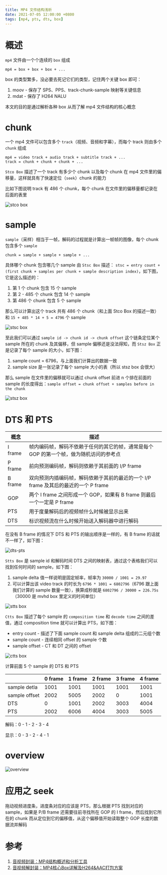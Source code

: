 ```yaml
---
title: MP4 文件结构浅析
date: 2021-07-05 12:00:00 +0800
tags: [mp4, pts, dts, box]
---
```


# 概述

`mp4` 文件由一个个连续的 `box` 组成

```
mp4 = box + box + box + ...
```

box 的类型繁多，没必要去死记它们的类型，记住两个关键 box 即可：

1. moov - 保存了 SPS、PPS、track-chunk-sample 映射等关键信息
2. mdat - 保存了 H264 NALU

本文的目的是通过解析各种 box 从而了解 mp4 文件结构的核心概念


# chunk

一个 mp4 文件可以包含多个 `track`（视频、音频和字幕），而每个 track 则由多个 `chunk` 组成

```
mp4 = video track + audio track + subtitle track + ...
track = chunk + chunk + chunk + ...
```

`Stco Box` 描述了一个 track 有多少个 chunk 以及每个 chunk 在 mp4 文件里的偏移量，这样就具有了快速定位（`seek`）chunk 的能力

比如下图说明 track 有 486 个 chunk，每个 chunk 在文件里的偏移量都记录在后面的表里

![stco box](../../../../2021-07-05-mp4-structure/stco.webp)

# sample

`sample`（采样）相当于一帧，解码的过程就是计算出一帧帧的图像，每个 chunk 包含多个 `sample`

```
chunk = sample + sample + sample + ...
```

具体哪个 chunk 包含哪几个 sample 由 `Stsc Box` 描述： `stsc = entry count + (first chunk + samples per chunk + sample description index)`，如下图，它是这么描述的：

1. 第 1 个 chunk 包含 15 个 sample
2. 第 2 - 485 个 chunk 包含 14 个 sample
3. 第 486 个 chunk 包含 5 个 sample

那么可以计算出这个 track 共有 486 个 chunk（和上面 Stco Box 的描述一致） 和 `15 + 485 * 14 + 5 = 4796` 个 sample

![stsc box](../../../../2021-07-05-mp4-structure/stsc.webp)

至此我们可以通过 `sample id -> chunk id -> chunk offset` 这个链条定位某个 sample 所在的 chunk 及其偏移，但 sample 偏移还是没法得知，而 `Stsz Box` 正是记录了每个 sample 的大小，如下图：

1. sample count = 6796，与上面我们计算出的数据一致
2. sample size 是一张记录了每个 sample 大小的表（所以 stsz box 会很大）

那么 sample 在文件里的偏移就可以通过 chunk offset 前进 n 个排在前面的 sample 的长度得出：`sample offset = chunk offset + samples before in the chunk`

![stsz box](../../../../2021-07-05-mp4-structure/stsz.webp)

# DTS 和 PTS

| 概念 | 描述 |
|------|------|
| I frame | 帧内编码帧，解码不依赖于任何的其它的帧，通常是每个 GOP 的第一个帧，做为随机访问的参考点 |
| P frame | 前向预测编码帧，解码则依赖于其前面的 I/P frame |
| B frame | 双向预测内插编码帧，解码依赖于其前的最近的一个 I/P frame 及其后的最近的一个 P frame |
| GOP     | 两个 I frame 之间形成一个 GOP，如果有 B frame 则最后一个一定是 P frame |
| PTS     | 用于度量解码后的视频帧什么时候被显示出来 |
| DTS     | 标识视频流在什么时候开始送入解码器中进行解码 |

在没有 B frame 的情况下 DTS 和 PTS 的输出顺序是一样的，有 B frame 的话就不一样了，如下图：

![dts-pts](../../../../2021-07-05-mp4-structure/dts-pts.jpg)

`Stts Box` 是 sample id 和解码时间 DTS 之间的映射表，通过这个表格我们可以找到任何时间的 sample，如下图：

1. sample delta 值一样说明是固定帧率，帧率为 `30000 / 1001 = 29.97`
2. 可以计算出该 video track 的时长为 `6796 * 1001 = 6802796`（6796 跟上面我们计算的 sample 数量一致），换算成秒就是 `6802796 / 30000 = 226.75s`（30000 是 mvhd box 里定义的时间单位）

![stts box](../../../../2021-07-05-mp4-structure/stts.webp)

`Ctts Box` 描述了每个 sample 的 `composition time` 和 `decode time` 之间的差值，通过 composition time 就可以计算出 PTS，如下图：

* entry count   - 描述了下面 sample count 和 sample delta 组成的二元组个数
* sample count  - 连续相同 offset 的 sample 个数
* sample offset - CT 和 DT 之间的 offset

![ctts box](../../../../2021-07-05-mp4-structure/ctts.webp)

计算前面 5 个 sample 的 DTS 和 PTS

|  | 0 frame | 1 frame | 2 frame | 3 frame | 4 frame |
|--|---------|---------|---------|---------|---------|
| sample detla  | 1001 | 1001 | 1001 | 1001 | 1001 |
| sample offset | 2002 | 5005 | 2002 | 0    | 1001 |
| DTS           | 0    | 1001 | 2002 | 3003 | 4004 |
| PTS           | 2002 | 6006 | 4004 | 3003 | 5005 |

解码：0 - 1 - 2 - 3 - 4

显示：0 - 3 - 2 - 4 - 1

# overview

![overview](../../../../2021-07-05-mp4-structure/overview.jpg)

# 应用之 seek

拖动视频进度条，进度条对应的应该是 PTS，那么根据 PTS 找到对应的 sample，如果是 P/B frame 还需要往前寻找所在 GOP 的 I frame，然后找到它所在的 chunk 而从定位到它的偏移值，从这个偏移值开始读取整个 GOP 长度的数据流并解码

# 参考

1. [音视频封装：MP4结构概述和分析工具](https://mp.weixin.qq.com/s?__biz=MzI0NTMxMjA1MQ==&mid=2247483932&idx=1&sn=60d7bc3d4330c362e0e49a287d72a9d7&chksm=e9513d40de26b4569f1d664d026d7f5b3df556f454db9b35d4a2981abbae631ad7fd4746558f&scene=21#wechat_redirect)
2. [音视频解封装：MP4核心Box详解及H264&AAC打包方案](https://mp.weixin.qq.com/s?__biz=MzI0NTMxMjA1MQ==&mid=2247484020&idx=1&sn=e1f99ff04dac96ab31154f66492cbb1c&chksm=e9513d28de26b43e0ac6e2fa88a36840b8c9ff651f4bdd0c343d4cf85a198060182fb57461ab&cur_album_id=1440947813877202945&scene=189#rd)
